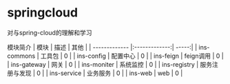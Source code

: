 # springcloud
对与spring-cloud的理解和学习


模块简介
| 模块	        | 描述           | 其他 |
| ------------- |:-------------:| -----:|
| ins-commons | 工具包 | 0 |
| ins-config  | 配置中心      | 0  |
| ins-feign   | feign调用    |  0  |
| ins-gateway   | 网关    |  0  |
| ins-moniter   | 系统监控    |   0 |
| ins-registry   | 服务注册与发现    |  0  |
| ins-service   | 业务服务    |  0  |
| ins-web   | web    |  0  |
